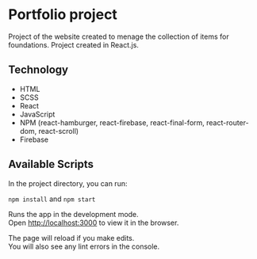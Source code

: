 # Portfolio project
Project of the website created to menage the collection of items for foundations. 
Project created in React.js.

## Technology
- HTML
- SCSS
- React
- JavaScript
- NPM (react-hamburger, react-firebase, react-final-form, react-router-dom, react-scroll)
- Firebase

## Available Scripts

In the project directory, you can run:

`npm install` and `npm start`

Runs the app in the development mode.\
Open [http://localhost:3000](http://localhost:3000) to view it in the browser.

The page will reload if you make edits.\
You will also see any lint errors in the console.
